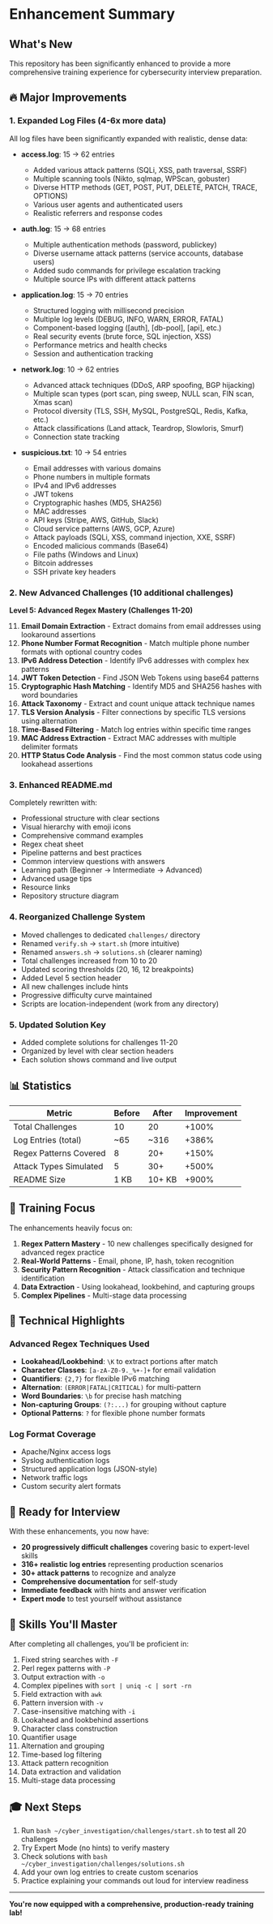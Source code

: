 # Enhancement Summary

## What's New

This repository has been significantly enhanced to provide a more comprehensive training experience for cybersecurity interview preparation.

## 🔥 Major Improvements

### 1. Expanded Log Files (4-6x more data)
All log files have been significantly expanded with realistic, dense data:

- **access.log**: 15 → 62 entries
  - Added various attack patterns (SQLi, XSS, path traversal, SSRF)
  - Multiple scanning tools (Nikto, sqlmap, WPScan, gobuster)
  - Diverse HTTP methods (GET, POST, PUT, DELETE, PATCH, TRACE, OPTIONS)
  - Various user agents and authenticated users
  - Realistic referrers and response codes

- **auth.log**: 15 → 68 entries
  - Multiple authentication methods (password, publickey)
  - Diverse username attack patterns (service accounts, database users)
  - Added sudo commands for privilege escalation tracking
  - Multiple source IPs with different attack patterns

- **application.log**: 15 → 70 entries
  - Structured logging with millisecond precision
  - Multiple log levels (DEBUG, INFO, WARN, ERROR, FATAL)
  - Component-based logging ([auth], [db-pool], [api], etc.)
  - Real security events (brute force, SQL injection, XSS)
  - Performance metrics and health checks
  - Session and authentication tracking

- **network.log**: 10 → 62 entries
  - Advanced attack techniques (DDoS, ARP spoofing, BGP hijacking)
  - Multiple scan types (port scan, ping sweep, NULL scan, FIN scan, Xmas scan)
  - Protocol diversity (TLS, SSH, MySQL, PostgreSQL, Redis, Kafka, etc.)
  - Attack classifications (Land attack, Teardrop, Slowloris, Smurf)
  - Connection state tracking

- **suspicious.txt**: 10 → 54 entries
  - Email addresses with various domains
  - Phone numbers in multiple formats
  - IPv4 and IPv6 addresses
  - JWT tokens
  - Cryptographic hashes (MD5, SHA256)
  - MAC addresses
  - API keys (Stripe, AWS, GitHub, Slack)
  - Cloud service patterns (AWS, GCP, Azure)
  - Attack payloads (SQLi, XSS, command injection, XXE, SSRF)
  - Encoded malicious commands (Base64)
  - File paths (Windows and Linux)
  - Bitcoin addresses
  - SSH private key headers

### 2. New Advanced Challenges (10 additional challenges)

**Level 5: Advanced Regex Mastery (Challenges 11-20)**

11. **Email Domain Extraction** - Extract domains from email addresses using lookaround assertions
12. **Phone Number Format Recognition** - Match multiple phone number formats with optional country codes
13. **IPv6 Address Detection** - Identify IPv6 addresses with complex hex patterns
14. **JWT Token Detection** - Find JSON Web Tokens using base64 patterns
15. **Cryptographic Hash Matching** - Identify MD5 and SHA256 hashes with word boundaries
16. **Attack Taxonomy** - Extract and count unique attack technique names
17. **TLS Version Analysis** - Filter connections by specific TLS versions using alternation
18. **Time-Based Filtering** - Match log entries within specific time ranges
19. **MAC Address Extraction** - Extract MAC addresses with multiple delimiter formats
20. **HTTP Status Code Analysis** - Find the most common status code using lookahead assertions

### 3. Enhanced README.md

Completely rewritten with:
- Professional structure with clear sections
- Visual hierarchy with emoji icons
- Comprehensive command examples
- Regex cheat sheet
- Pipeline patterns and best practices
- Common interview questions with answers
- Learning path (Beginner → Intermediate → Advanced)
- Advanced usage tips
- Resource links
- Repository structure diagram

### 4. Reorganized Challenge System

- Moved challenges to dedicated `challenges/` directory
- Renamed `verify.sh` → `start.sh` (more intuitive)
- Renamed `answers.sh` → `solutions.sh` (clearer naming)
- Total challenges increased from 10 to 20
- Updated scoring thresholds (20, 16, 12 breakpoints)
- Added Level 5 section header
- All new challenges include hints
- Progressive difficulty curve maintained
- Scripts are location-independent (work from any directory)

### 5. Updated Solution Key

- Added complete solutions for challenges 11-20
- Organized by level with clear section headers
- Each solution shows command and live output

## 📊 Statistics

| Metric | Before | After | Improvement |
|--------|--------|-------|-------------|
| Total Challenges | 10 | 20 | +100% |
| Log Entries (total) | ~65 | ~316 | +386% |
| Regex Patterns Covered | 8 | 20+ | +150% |
| Attack Types Simulated | 5 | 30+ | +500% |
| README Size | 1 KB | 10+ KB | +900% |

## 🎯 Training Focus

The enhancements heavily focus on:

1. **Regex Pattern Mastery** - 10 new challenges specifically designed for advanced regex practice
2. **Real-World Patterns** - Email, phone, IP, hash, token recognition
3. **Security Pattern Recognition** - Attack classification and technique identification
4. **Data Extraction** - Using lookahead, lookbehind, and capturing groups
5. **Complex Pipelines** - Multi-stage data processing

## 🔧 Technical Highlights

### Advanced Regex Techniques Used

- **Lookahead/Lookbehind**: `\K` to extract portions after match
- **Character Classes**: `[a-zA-Z0-9._%+-]+` for email validation
- **Quantifiers**: `{2,7}` for flexible IPv6 matching
- **Alternation**: `(ERROR|FATAL|CRITICAL)` for multi-pattern
- **Word Boundaries**: `\b` for precise hash matching
- **Non-capturing Groups**: `(?:...)` for grouping without capture
- **Optional Patterns**: `?` for flexible phone number formats

### Log Format Coverage

- Apache/Nginx access logs
- Syslog authentication logs
- Structured application logs (JSON-style)
- Network traffic logs
- Custom security alert formats

## 🚀 Ready for Interview

With these enhancements, you now have:

- **20 progressively difficult challenges** covering basic to expert-level skills
- **316+ realistic log entries** representing production scenarios
- **30+ attack patterns** to recognize and analyze
- **Comprehensive documentation** for self-study
- **Immediate feedback** with hints and answer verification
- **Expert mode** to test yourself without assistance

## 💪 Skills You'll Master

After completing all challenges, you'll be proficient in:

1. Fixed string searches with `-F`
2. Perl regex patterns with `-P`
3. Output extraction with `-o`
4. Complex pipelines with `sort | uniq -c | sort -rn`
5. Field extraction with `awk`
6. Pattern inversion with `-v`
7. Case-insensitive matching with `-i`
8. Lookahead and lookbehind assertions
9. Character class construction
10. Quantifier usage
11. Alternation and grouping
12. Time-based log filtering
13. Attack pattern recognition
14. Data extraction and validation
15. Multi-stage data processing

## 🎓 Next Steps

1. Run `bash ~/cyber_investigation/challenges/start.sh` to test all 20 challenges
2. Try Expert Mode (no hints) to verify mastery
3. Check solutions with `bash ~/cyber_investigation/challenges/solutions.sh`
4. Add your own log entries to create custom scenarios
5. Practice explaining your commands out loud for interview readiness

---

**You're now equipped with a comprehensive, production-ready training lab!**